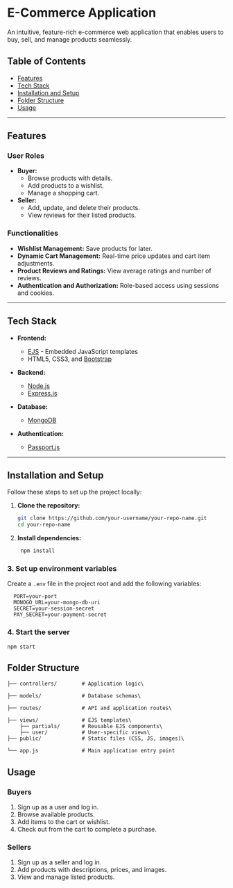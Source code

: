 # E-Commerce Application  

An intuitive, feature-rich e-commerce web application that enables users to buy, sell, and manage products seamlessly.  

## Table of Contents  

- [Features](#features)  
- [Tech Stack](#tech-stack)  
- [Installation and Setup](#installation-and-setup)  
- [Folder Structure](#folder-structure)  
- [Usage](#usage) 

---

## Features  

### User Roles  
- **Buyer:**  
  - Browse products with details.  
  - Add products to a wishlist.  
  - Manage a shopping cart.  
- **Seller:**  
  - Add, update, and delete their products.  
  - View reviews for their listed products.  

### Functionalities  
- **Wishlist Management:** Save products for later.  
- **Dynamic Cart Management:** Real-time price updates and cart item adjustments.  
- **Product Reviews and Ratings:** View average ratings and number of reviews.  
- **Authentication and Authorization:** Role-based access using sessions and cookies.  

---

## Tech Stack  

- **Frontend:**  
  - [EJS](https://ejs.co) - Embedded JavaScript templates  
  - HTML5, CSS3, and [Bootstrap](https://getbootstrap.com)  

- **Backend:**  
  - [Node.js](https://nodejs.org)  
  - [Express.js](https://expressjs.com)  

- **Database:**  
  - [MongoDB](https://www.mongodb.com)  

- **Authentication:**  
  - [Passport.js](http://www.passportjs.org)  

---

## Installation and Setup  
Follow these steps to set up the project locally:  

1. **Clone the repository:**  
   ```bash
   git clone https://github.com/your-username/your-repo-name.git
   cd your-repo-name
2. **Install dependencies:**
   ```bash
    npm install
### 3. Set up environment variables
Create a `.env` file in the project root and add the following variables:

      PORT=your-port
      MONOGO_URL=your-mongo-db-uri
      SECRET=your-session-secret
      PAY_SECRET=your-payment-secret

### 4. Start the server 
    npm start
  
## Folder Structure
    
    ├── controllers/        # Application logic\
    
    ├── models/             # Database schemas\
    
    ├── routes/             # API and application routes\
    
    ├── views/              # EJS templates\
        ├── partials/       # Reusable EJS components\
        ├── user/           # User-specific views\
    ├── public/             # Static files (CSS, JS, images)\

    └── app.js              # Main application entry point



## Usage
### Buyers
1. Sign up as a user and log in.
2. Browse available products.
3. Add items to the cart or wishlist.
4. Check out from the cart to complete a purchase.

### Sellers
1. Sign up as a seller and log in.
2. Add products with descriptions, prices, and images.
3. View and manage listed products.
